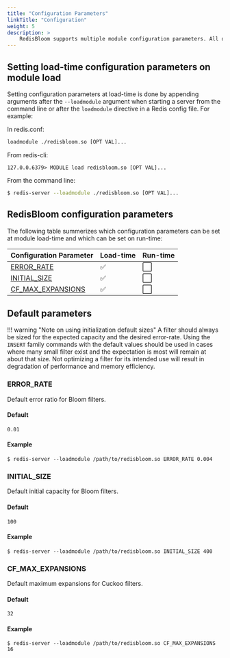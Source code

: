 ```yaml
---
title: "Configuration Parameters"
linkTitle: "Configuration"
weight: 5
description: >
    RedisBloom supports multiple module configuration parameters. All of these parameters can only be set at load-time.
---
```


## Setting load-time configuration parameters on module load

Setting configuration parameters at load-time is done by appending arguments after the `--loadmodule` argument when starting a server from the command line or after the `loadmodule` directive in a Redis config file. For example:

In redis.conf:

```sh
loadmodule ./redisbloom.so [OPT VAL]...
```

From redis-cli:

```
127.0.0.6379> MODULE load redisbloom.so [OPT VAL]...
```

From the command line:

```sh
$ redis-server --loadmodule ./redisbloom.so [OPT VAL]...
```

## RedisBloom configuration parameters

The following table summerizes which configuration parameters can be set at module load-time and which can be set on run-time:

| Configuration Parameter                 | Load-time          | Run-time             |
| :-------                                | :-----             | :-----------         |
| [ERROR_RATE](#error_rate)               | :white_check_mark: | :white_large_square: |
| [INITIAL_SIZE](#initial_size)           | :white_check_mark: | :white_large_square: |
| [CF_MAX_EXPANSIONS](#cf_max_expansions) | :white_check_mark: | :white_large_square: |


## Default parameters

!!! warning "Note on using initialization default sizes"
    A filter should always be sized for the expected capacity and the desired error-rate.
    Using the `INSERT` family commands with the default values should be used in cases where many small filter exist and the expectation is most will remain at about that size.
    Not optimizing a filter for its intended use will result in degradation of performance and memory efficiency.

### ERROR_RATE

Default error ratio for Bloom filters.

#### Default

`0.01`

#### Example

```
$ redis-server --loadmodule /path/to/redisbloom.so ERROR_RATE 0.004
```

### INITIAL_SIZE

Default initial capacity for Bloom filters.

#### Default

`100`

#### Example

```
$ redis-server --loadmodule /path/to/redisbloom.so INITIAL_SIZE 400
```

### CF_MAX_EXPANSIONS

Default maximum expansions for Cuckoo filters.

#### Default

`32`

#### Example

```
$ redis-server --loadmodule /path/to/redisbloom.so CF_MAX_EXPANSIONS 16
```
